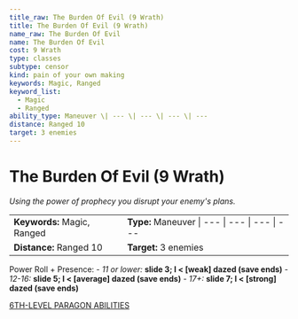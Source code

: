 ```yaml
---
title_raw: The Burden Of Evil (9 Wrath)
title: The Burden Of Evil (9 Wrath)
name_raw: The Burden Of Evil
name: The Burden Of Evil
cost: 9 Wrath
type: classes
subtype: censor
kind: pain of your own making
keywords: Magic, Ranged
keyword_list:
  - Magic
  - Ranged
ability_type: Maneuver \| --- \| --- \| --- \| ---
distance: Ranged 10
target: 3 enemies
---
```


# The Burden Of Evil (9 Wrath)

*Using the power of prophecy you disrupt your enemy's plans.*

|                             |                                                |
| :-------------------------- | :--------------------------------------------- |
| **Keywords:** Magic, Ranged | **Type:** Maneuver \| --- \| --- \| --- \| --- |
| **Distance:** Ranged 10     | **Target:** 3 enemies                          |

Power Roll + Presence: - *11 or lower:* **slide 3; I \< \[weak\] dazed (save ends)** - *12-16:* **slide 5; I \< \[average\] dazed (save ends)** - *17+:* **slide 7; I \< \[strong\] dazed (save ends)**

[6TH-LEVEL PARAGON ABILITIES](./6th-Level%20Paragon%20Abilities.md)
